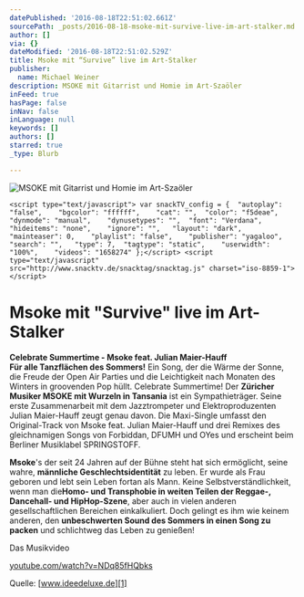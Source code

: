 ```yaml
---
datePublished: '2016-08-18T22:51:02.661Z'
sourcePath: _posts/2016-08-18-msoke-mit-survive-live-im-art-stalker.md
author: []
via: {}
dateModified: '2016-08-18T22:51:02.529Z'
title: Msoke mit “Survive” live im Art-Stalker
publisher:
  name: Michael Weiner
description: MSOKE mit Gitarrist und Homie im Art-Szaöler
inFeed: true
hasPage: false
inNav: false
inLanguage: null
keywords: []
authors: []
starred: true
_type: Blurb

---
```

![MSOKE mit Gitarrist und Homie im Art-Szaöler](https://the-grid-user-content.s3-us-west-2.amazonaws.com/ea8b5b51-1553-48ae-8680-b856a80b4270.jpg)

    <script type="text/javascript"> var snackTV_config = { 	"autoplay": "false", 	"bgcolor": "ffffff", 	"cat": "", 	"color": "f5deae", 	"dynmode": "manual", 	"dynusetypes": "", 	"font": "Verdana", 	"hideitems": "none", 	"ignore": "", 	"layout": "dark", 	"mainteaser": 0, 	"playlist": "false", 	"publisher": "yagaloo", 	"search": "", 	"type": 7, 	"tagtype": "static", 	"userwidth": "100%", 	"videos": "1658274" };</script> <script type="text/javascript" src="http://www.snacktv.de/snacktag/snacktag.js" charset="iso-8859-1"></script> 

# **Msoke** mit "**Survive**" live im **Art-Stalker**

**Celebrate Summertime - Msoke feat. Julian Maier-Hauff**  
**Für alle Tanzflächen des Sommers!** Ein Song, der die Wärme der Sonne, die Freude der Open Air Parties und die Leichtigkeit nach Monaten des Winters in groovenden Pop hüllt. Celebrate Summertime! Der **Züricher Musiker MSOKE mit Wurzeln in Tansania** ist ein Sympathieträger. Seine erste Zusammenarbeit mit dem Jazztrompeter und Elektroproduzenten Julian Maier-Hauff zeugt genau davon. Die Maxi-Single umfasst den Original-Track von Msoke feat. Julian Maier-Hauff und drei Remixes des gleichnamigen Songs von Forbiddan, DFUMH und OYes und erscheint beim Berliner Musiklabel SPRINGSTOFF.

**Msoke**'s der seit 24 Jahren auf der Bühne steht hat sich ermöglicht, seine wahre, **männliche Geschlechtsidentität** zu leben. Er wurde als Frau geboren und lebt sein Leben fortan als Mann. Keine Selbstverständlichkeit, wenn man die**Homo- und Transphobie in weiten Teilen der Reggae-, Dancehall- und HipHop-Szene**, aber auch in vielen anderen gesellschaftlichen Bereichen einkalkuliert. Doch gelingt es ihm wie keinem anderen, den **unbeschwerten Sound des Sommers in einen Song zu packen** und schlichtweg das Leben zu genießen!

Das Musikvideo

[youtube.com/watch?v=NDq85fHQbks][0]

Quelle: [www.ideedeluxe.de][1]

[0]: http://youtube.com/watch?v=NDq85fHQbks
[1]: http://www.ideedeluxe.de/